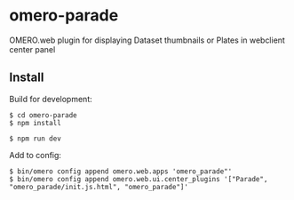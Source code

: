 # omero-parade
OMERO.web plugin for displaying Dataset thumbnails or Plates in webclient center panel


Install
-------

Build for development:

	$ cd omero-parade
	$ npm install

	$ npm run dev

Add to config:

	$ bin/omero config append omero.web.apps 'omero_parade"'
	$ bin/omero config append omero.web.ui.center_plugins '["Parade", "omero_parade/init.js.html", "omero_parade"]'
